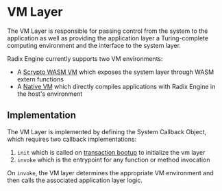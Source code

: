 # VM Layer

The VM Layer is responsible for passing control from the system to the application as well as
providing the application layer a Turing-complete computing environment and the interface to the
system layer.

Radix Engine currently supports two VM environments:
* A [Scrypto WASM VM](scrypto_vm.md) which exposes the system layer through WASM extern functions
* A [Native VM](native_vm.md) which directly compiles applications with Radix Engine in the host's environment

## Implementation

The VM Layer is implemented by defining the System Callback Object, which requires two callback
implementations:
1. `init` which is called on [transaction bootup](../../execution/transaction_lifecycle/bootup.md) to initialize the vm layer
2. `invoke` which is the entrypoint for any function or method invocation

On `invoke`, the VM layer determines the appropriate VM environment and then calls the associated
application layer logic.